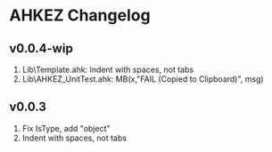 
# AHKEZ Changelog

## v0.0.4-wip

  1. Lib\Template.ahk: Indent with spaces, not tabs
  1. Lib\AHKEZ_UnitTest.ahk: MB(x,"FAIL (Copied to Clipboard)", msg)

## v0.0.3

  1. Fix IsType, add "object"
  1. Indent with spaces, not tabs
